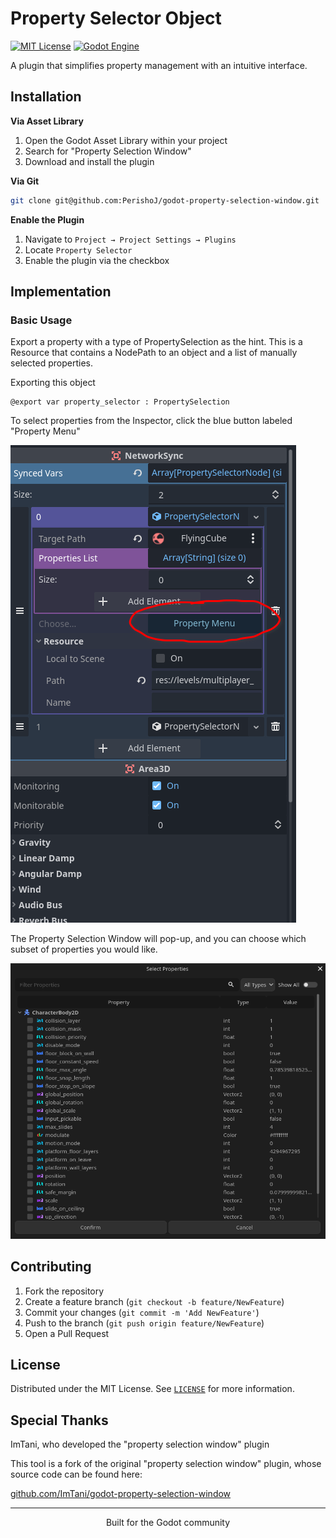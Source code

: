 # Property Selector Object

<div align="center>

![Logo](https://repository-images.githubusercontent.com/877038276/e09cc1b7-e4d1-48bd-b122-930ba0f19fa1)

[![MIT License](https://img.shields.io/badge/License-MIT-blue.svg)](LICENSE)
[![Godot Engine](https://img.shields.io/badge/Godot-v4.2+-blue)](https://godotengine.org/)

A plugin that simplifies property management with an intuitive interface.



## Installation

**Via Asset Library**
1. Open the Godot Asset Library within your project
2. Search for "Property Selection Window"
3. Download and install the plugin

**Via Git**
```bash
git clone git@github.com:PerishoJ/godot-property-selection-window.git
```

**Enable the Plugin**
1. Navigate to `Project → Project Settings → Plugins`
2. Locate `Property Selector`
3. Enable the plugin via the checkbox

## Implementation

### Basic Usage
Export a property with a type of PropertySelection as the hint.
This is a Resource that contains a NodePath to an object and a list
of manually selected properties.

Exporting this object 
```gdscript
@export var property_selector : PropertySelection
```

To select properties from the Inspector, click the blue button labeled "Property Menu"

![Inspector Integration](docs/media/property-selector-node-inspector.png)

The Property Selection Window will pop-up, and you can choose which subset of properties you would like.

![Property Selection Window Preview](docs/media/window-preview.png)

## Contributing

1. Fork the repository
2. Create a feature branch (`git checkout -b feature/NewFeature`)
3. Commit your changes (`git commit -m 'Add NewFeature'`)
4. Push to the branch (`git push origin feature/NewFeature`)
5. Open a Pull Request

## License

Distributed under the MIT License. See [`LICENSE`](LICENSE) for more information.

## Special Thanks

ImTani, who developed the "property selection window" plugin

This tool is a fork of the original "property selection window" plugin, whose source code can be found here:

[github.com/ImTani/godot-property-selection-window](github.com/ImTani/godot-property-selection-window)

---

<div align="center">
Built for the Godot community
</div>
